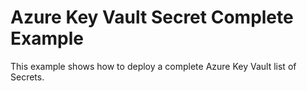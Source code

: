 # Azure Key Vault Secret Complete Example

This example shows how to deploy a complete Azure Key Vault list of Secrets.